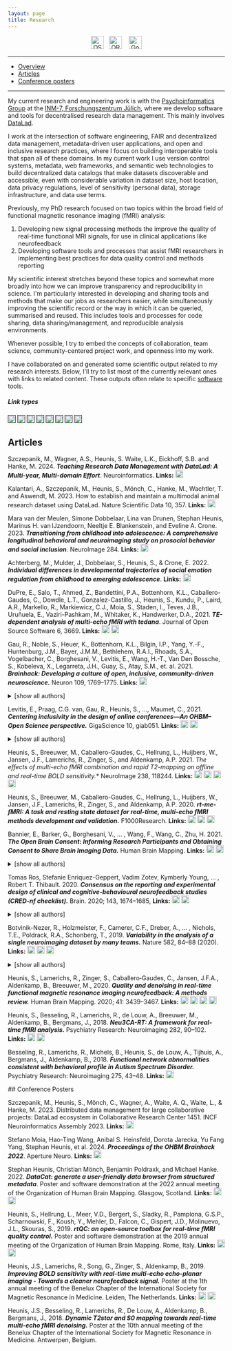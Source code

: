 ```yaml
---
layout: page
title: Research
---
```


<div align="center">
<a href="https://osf.io/mj3yt/" target="_blank"><img src="/img/osf.png" alt="OSF" height="30"></a> &nbsp;&nbsp;<a href="http://orcid.org/0000-0003-3503-9872" target="_blank"><img src="/img/orcid.png" alt="ORCID" height="30"></a> &nbsp;&nbsp; <a href="https://scholar.google.com/citations?user=4smzqdQAAAAJ&hl=en" target="_blank"><img src="/img/gscholar.jpg" alt="Google Scholar" height="30"></a>
</div>

---

- [Overview](#overview)
- [Articles](#articles)
- [Conference posters](#posters)

---
<div id='overview'></div>

My current research and engineering work is with the [Psychoinformatics Group](https://www.psychoinformatics.de/index.html) at the [INM-7, Forschungszentrum Jülich](https://www.fz-juelich.de/inm/inm-7/EN/Home/home_node.html), where we develop software and tools for decentralised research data management. This mainly involves [DataLad](https://www.datalad.org/).

I work at the intersection of software engineering, FAIR and decentralized data management, metadata-driven user applications, and open and inclusive research practices, where I focus on building interoperable tools that span all of these domains. In my current work I use version control systems, metadata, web frameworks, and semantic web technologies to build decentralized data catalogs that make datasets discoverable and accessible, even with considerable variation in dataset size, host location, data privacy regulations, level of sensitivity (personal data), storage infrastructure, and data use terms.

Previously, my PhD research focused on two topics within the broad field of functional magnetic resonance imaging (fMRI) analysis:

1. Developing new signal processing methods the improve the quality of real-time functional MRI signals, for use in clinical applications like neurofeedback
2. Developing software tools and processes that assist fMRI researchers in implementing best practices for data quality control and methods reporting

My scientific interest stretches beyond these topics and somewhat more broadly into how we can improve transparency and reproducibility in science.
I'm particularly interested in developing and sharing tools and methods that make our jobs as researchers easier, while simultaneously improving the scientific record or the way in which it can be queried, summarised and reused.
This includes tools and processes for code sharing, data sharing/management, and reproducible analysis environments. 

Whenever possible, I try to embed the concepts of collaboration, team science, community-centered project work, and openness into my work. 

I have collaborated on and generated some scientific output related to my research interests. Below, I'll try to list most of the currently relevant ones with links to related content. These outputs often relate to specific [software](software.md) tools.

##### Link types

[<img src="https://img.shields.io/badge/-Article-red" height="18px" >]()
[<img src="https://img.shields.io/badge/-Preprint-blue" height="18px">]()
[<img src="https://img.shields.io/badge/-Slides-brightgreen" height="18px">]()
[<img src="https://img.shields.io/badge/-Poster-orange" height="18px">]()
[<img src="https://img.shields.io/badge/-Video-blueviolet" height="18px" >]()
[<img src="https://img.shields.io/badge/-PDF-grey" height="18px" >]()
[<img src="https://img.shields.io/badge/-Code-yellow" height="18px" >]()
[<img src="https://img.shields.io/badge/-Twitter%20thread-00acee" height="18px" >]()

<div id='articles'></div>


## Articles

Szczepanik, M., Wagner, A.S., Heunis, S. Waite, L.K., Eickhoff, S.B. and Hanke, M. 2024. ***Teaching Research Data Management with DataLad: A Multi-year, Multi-domain Effort***. Neuroinformatics.
**Links:** [<img src="https://img.shields.io/badge/-Article-red" height="18px" >](https://doi.org/10.1007/s12021-024-09665-7)


Kalantari, A., Szczepanik, M., Heunis, S., Mönch, C., Hanke, M., Wachtler, T. and Aswendt, M. 2023. How to establish and maintain a multimodal animal research dataset using DataLad. Nature Scientific Data 10, 357.
**Links:** [<img src="https://img.shields.io/badge/-Article-red" height="18px" >](https://doi.org/10.1038/s41597-023-02242-8)


Mara van der Meulen, Simone Dobbelaar, Lina van Drunen, Stephan Heunis, Marinus H. van IJzendoorn, Neeltje E. Blankenstein, and Eveline A. Crone. 2023. ***Transitioning from childhood into adolescence: A comprehensive longitudinal behavioral and neuroimaging study on prosocial behavior and social inclusion***. NeuroImage 284.
**Links:** [<img src="https://img.shields.io/badge/-Article-red" height="18px" >](https://doi.org/10.1016/j.neuroimage.2023.120445)


Achterberg, M., Mulder, J., Dobbelaar, S., Heunis, S., & Crone, E. 2022. ***Individual differences in developmental trajectories of social emotion regulation from childhood to emerging adolescence***. 
**Links:** [<img src="https://img.shields.io/badge/-Preprint-blue" height="18px">](https://doi.org/10.17605/OSF.IO/BYN7R)


DuPre, E., Salo, T., Ahmed, Z., Bandettini, P.A., Bottenhorn, K.L., Caballero-Gaudes, C., Dowdle, L.T., Gonzalez-Castillo, J., Heunis, S., Kundu, P., Laird, A.R., Markello, R., Markiewicz, C.J., Moia, S., Staden, I., Teves, J.B., Uruñuela, E., Vaziri-Pashkam, M., Whitaker, K., Handwerker, D.A., 2021. ***TE-dependent analysis of multi-echo fMRI with tedana***. Journal of Open Source Software 6, 3669.
**Links:** [<img src="https://img.shields.io/badge/-Article-red" height="18px" >](https://doi.org/10.21105/joss.03669)
[<img src="https://img.shields.io/badge/-Code-yellow" height="18px" >](https://github.com/ME-ICA/tedana) 


Gau, R., Noble, S., Heuer, K., Bottenhorn, K.L., Bilgin, I.P., Yang, Y.-F., Huntenburg, J.M., Bayer, J.M.M., Bethlehem, R.A.I., Rhoads, S.A., Vogelbacher, C., Borghesani, V., Levitis, E., Wang, H.-T., Van Den Bossche, S., Kobeleva, X., Legarreta, J.H., Guay, S., Atay, S.M., et. al. 2021. ***Brainhack: Developing a culture of open, inclusive, community-driven neuroscience.*** Neuron 109, 1769–1775.
**Links:** [<img src="https://img.shields.io/badge/-Article-red" height="18px" >](https://doi.org/10.1016/j.neuron.2021.04.001)

<details>
  <summary>[show all authors]</summary>
Gau, R., Noble, S., Heuer, K., Bottenhorn, K.L., Bilgin, I.P., Yang, Y.-F., Huntenburg, J.M., Bayer, J.M.M., Bethlehem, R.A.I., Rhoads, S.A., Vogelbacher, C., Borghesani, V., Levitis, E., Wang, H.-T., Van Den Bossche, S., Kobeleva, X., Legarreta, J.H., Guay, S., Atay, S.M., Varoquaux, G.P., Huijser, D.C., Sandström, M.S., Herholz, P., Nastase, S.A., Badhwar, A., Dumas, G., Schwab, S., Moia, S., Dayan, M., Bassil, Y., Brooks, P.P., Mancini, M., Shine, J.M., O’Connor, D., Xie, X., Poggiali, D., Friedrich, P., Heinsfeld, A.S., Riedl, L., Toro, R., Caballero-Gaudes, C., Eklund, A., Garner, K.G., Nolan, C.R., Demeter, D.V., Barrios, F.A., Merchant, J.S., McDevitt, E.A., Oostenveld, R., Craddock, R.C., Rokem, A., Doyle, A., Ghosh, S.S., Nikolaidis, A., Stanley, O.W., Uruñuela, E., Anousheh, N., Arnatkeviciute, A., Auzias, G., Bachar, D., Bannier, E., Basanisi, R., Basavaraj, A., Bedini, M., Bellec, P., Benn, R.A., Berluti, K., Bollmann, Steffen, Bollmann, Saskia, Bradley, C., Brown, J., Buchweitz, A., Callahan, P., Chan, M.Y., Chandio, B.Q., Cheng, T., Chopra, S., Chung, A.W., Close, T.G., Combrisson, E., Cona, G., Constable, R.T., Cury, C., Dadi, K., Damasceno, P.F., Das, S., De Vico Fallani, F., DeStasio, K., Dickie, E.W., Dorfschmidt, L., Duff, E.P., DuPre, E., Dziura, S., Esper, N.B., Esteban, O., Fadnavis, S., Flandin, G., Flannery, J.E., Flournoy, J., Forkel, S.J., Franco, A.R., Ganesan, S., Gao, S., García Alanis, J.C., Garyfallidis, E., Glatard, T., Glerean, E., Gonzalez-Castillo, J., Gould van Praag, C.D., Greene, A.S., Gupta, G., Hahn, C.A., Halchenko, Y.O., Handwerker, D., Hartmann, T.S., Hayot-Sasson, V., Heunis, S., Hoffstaedter, F., Hohmann, D.M., Horien, C., Ioanas, H.-I., Iordan, A., Jiang, C., Joseph, M., Kai, J., Karakuzu, A., Kennedy, D.N., Keshavan, A., Khan, A.R., Kiar, G., Klink, P.C., Koppelmans, V., Koudoro, S., Laird, A.R., Langs, G., Laws, M., Licandro, R., Liew, S.-L., Lipic, T., Litinas, K., Lurie, D.J., Lussier, D., Madan, C.R., Mais, L.-T., Mansour L, S., Manzano-Patron, J.P., Maoutsa, D., Marcon, M., Margulies, D.S., Marinato, G., Marinazzo, D., Markiewicz, C.J., Maumet, C., Meneguzzi, F., Meunier, D., Milham, M.P., Mills, K.L., Momi, D., Moreau, C.A., Motala, A., Moxon-Emre, I., Nichols, T.E., Nielson, D.M., Nilsonne, G., Novello, L., O’Brien, C., Olafson, E., Oliver, L.D., Onofrey, J.A., Orchard, E.R., Oudyk, K., Park, P.J., Parsapoor, M., Pasquini, L., Peltier, S., Pernet, C.R., Pienaar, R., Pinheiro-Chagas, P., Poline, J.-B., Qiu, A., Quendera, T., Rice, L.C., Rocha-Hidalgo, J., Rutherford, S., Scharinger, M., Scheinost, D., Shariq, D., Shaw, T.B., Siless, V., Simmonite, M., Sirmpilatze, N., Spence, H., Sprenger, J., Stajduhar, A., Szinte, M., Takerkart, S., Tam, A., Tejavibulya, L., Thiebaut de Schotten, M., Thome, I., Tomaz da Silva, L., Traut, N., Uddin, L.Q., Vallesi, A., VanMeter, J.W., Vijayakumar, N., di Oleggio Castello, M.V., Vohryzek, J., Vukojević, J., Whitaker, K.J., Whitmore, L., Wideman, S., Witt, S.T., Xie, H., Xu, T., Yan, C.-G., Yeh, F.-C., Yeo, B.T.T., Zuo, X.-N.
</details>


Levitis, E., Praag, C.G. van, Gau, R., Heunis, S., ..., Maumet, C., 2021. ***Centering inclusivity in the design of online conferences—An OHBM–Open Science perspective.*** GigaScience 10, giab051.
**Links:** [<img src="https://img.shields.io/badge/-Article-red" height="18px" >](https://doi.org/10.1093/gigascience/giab051)
[<img src="https://img.shields.io/badge/-Preprint-blue" height="18px">](https://doi.org/10.31234/osf.io/vj5tu)

<details>
  <summary>[show all authors]</summary>

Levitis, E., Praag, C.G. van, Gau, R., Heunis, S., DuPre, E., Kiar, G., Bottenhorn, K., Glatard, T., Nikolaidis, A., Whitaker, K., Mancini, M., Niso, G., Afyouni, S., Ortiz, E.A., Appelhoff, S., Arnatkeviciute, A., Atay, M.S., Auer, T., Baracchini, G., Bayer, J.M.M., Beauvais, M.J.S., Bijsterbosch, J., Bilgin, I.P., Bollmann, Saskia, Bollmann, Steffen, Botvinik-Nezer, R., Bright, M.G., Calhoun, V.D., Chen, X., Chopra, S., Chuan-Peng, H., Close, T., Cookson, S., Craddock, C., Vega, A.D.L., Leener, B.D., Demeter, D., Maio, P.D., Dickie, E.W., Eickhoff, S.B., Esteban, O., Finc, K., Frigo, M., Ganesan, S., Ganz, M., Garner, K., Garza-Villarreal, E.A., Gonzalez-Escamilla, G., Goswami, R., Griffiths, J., Grootswagers, T., Guay, S., Guest, O., Handwerker, D.A., Herholz, P., Heuer, K., Huijser, D., Iacovella, V., Joseph, M., Karakuzu, A., Keator, D., Kobeleva, X., Kumar, M., Laird, A., Larson-Prior, L.J., Lautarescu, A., Lazari, A., Gorroño, J.H.L., Li, X.-Y., Lv, J., Mansour, S.L., Meunier, D., Moraczewski, D., Nandi, T., Nastase, S.A., Nau, M., Noble, S., Norgaard, M., Obungoloch, J., Oostenveld, R., Orchard, E.R., Pinho, A.L., Poldrack, R., Qiu, A., Raamana, P.R., Rokem, A., Rutherford, S., Sharan, M., Shaw, T., Syeda, W.T., Testerman, M., Toro, R., Valk, S.L., Bossche, S.V.D., Varoquaux, G., Vasa, F., Veldsman, M., Vohryzek, J., Wagner, A.S., Walsh, R., White, T., zuxfoucault, Xie, X., Yan, C.-G., Yang, Y.-F., Yee, Y., Zanitti, G.E., Gulick, A.V., Duff, E., Maumet, C.
</details>


Heunis, S., Breeuwer, M., Caballero-Gaudes, C., Hellrung, L., Huijbers, W., Jansen, J.F., Lamerichs, R., Zinger, S., and Aldenkamp, A.P. 2021. **The effects of multi-echo fMRI combination and rapid T2*-mapping on offline and real-time BOLD sensitivity.** NeuroImage 238, 118244.
**Links:** [<img src="https://img.shields.io/badge/-Article-red" height="18px" >](https://doi.org/10.1016/j.neuroimage.2021.118244)
[<img src="https://img.shields.io/badge/-Preprint-blue" height="18px">](https://doi.org/10.1101/2020.12.08.416768)
[<img src="https://img.shields.io/badge/-Code-yellow" height="18px" >](https://github.com/jsheunis/rt-me-fMRI)
[<img src="https://img.shields.io/badge/-Twitter%20thread-00acee" height="18px" >](https://twitter.com/fmrwhy/status/1336946297526497283)


Heunis, S., Breeuwer, M., Caballero-Gaudes, C., Hellrung, L., Huijbers, W., Jansen, J.F., Lamerichs, R., Zinger, S., and Aldenkamp, A.P. 2020. ***rt-me-fMRI: A task and resting state dataset for real-time, multi-echo fMRI methods development and validation.*** F1000Research.
**Links:** [<img src="https://img.shields.io/badge/-Article-red" height="18px" >](https://doi.org/10.12688/f1000research.29988.1)
[<img src="https://img.shields.io/badge/-Preprint-blue" height="18px">](https://doi.org/10.1101/2020.12.07.414490)
[<img src="https://img.shields.io/badge/-Twitter%20thread-00acee" height="18px" >](https://twitter.com/fmrwhy/status/1336070517816692739)


Bannier, E., Barker, G., Borghesani, V., ... , Wang, F., Wang, C., Zhu, H. 2021. ***The Open Brain Consent: Informing Research Participants and Obtaining Consent to Share Brain Imaging Data.*** Human Brain Mapping.
**Links:** [<img src="https://img.shields.io/badge/-Article-red" height="18px" >](https://doi.org/10.1002/hbm.25351)
[<img src="https://img.shields.io/badge/-Preprint-blue" height="18px">](https://doi.org/10.31234/osf.io/f6mnp)
<details>
  <summary>[show all authors]</summary>

Bannier, E., Barker, G., Borghesani, V., Broeckx, N., Clement, P., Emblem, K.E., Ghosh, S., Glerean, E., Gorgolewski, K.J., Havu, M., Halchenko, Y.O., Herholz, P., Hespel, A., Heunis, S., Hu, Y., Hu, C.-P., Huijser, D., Vayá, M. de la I., Jancalek, R., Katsaros, V.K., Kieseler, M.-L., Maumet, C., Moreau, C.A., Mutsaerts, H.-J., Oostenveld, R., Ozturk‐Isik, E., Espinosa, N.P.L., Pellman, J., Pernet, C.R., Pizzini, F.B., Trbalić, A.Š., Toussaint, P.-J., Castello, M.V. di O., Wang, F., Wang, C., Zhu, H.
</details> 


Tomas Ros, Stefanie Enriquez-Geppert, Vadim Zotev, Kymberly Young, ... , Robert T. Thibault. 2020. ***Consensus on the reporting and experimental design of clinical and cognitive-behavioural neurofeedback studies (CRED-nf checklist).*** Brain. 2020; 143, 1674–1685,
**Links:** [<img src="https://img.shields.io/badge/-Article-red" height="18px" >](https://doi.org/10.1093/brain/awaa009)
[<img src="https://img.shields.io/badge/-Preprint-blue" height="18px">](https://doi.org/10.31234/osf.io/nyx84)
<details>
  <summary>[show all authors]</summary>
  
Tomas Ros, Stefanie Enriquez-Geppert, Vadim Zotev, Kymberly Young, Guilherme Wood, Susan Whitfield-Gabrieli, Patrik Vuilleumier,Feng Wan, François Vialatte,  Dimitri Van De Ville, Doron Todder, Tanju Surmeli, James Sulzer, Ute Strehl, Barry Sterman, Naomi Steiner, Bettina Sorger, Surjo Soekadar,  Ranganatha  Sitaram,  Leslie  Sherlin,  Michael  Schönenberg,  Frank  Scharnowski,  Manuel Schabus,  Katya  Rubia,  Agostinho  Rosa,  Miriam  Reiners,  Jaime  Pineda,  Christian  Paret,  Alexei Ossadtchi,Andrew Nicholson, Wenya Nan, Javier Minguez, Jean-Arthur Micoulaud-Franchi, David M. A. Mehler, Michael Lührs, Joel Lubar, Fabien Lotte, David E. J. Linden, Jarrod Lewis-Peacock, Mikhail  Lebedev,  Ruth  Lanius,  Andrea  Kübler,Cornelia  Kranczioch,  Yury  Koush,  Lilian  Konicar, Simon H. Kohl, Silivia E. Kober, Manousos Klados, Camille Jeunet, Tieme Janssen, Rene J. Huster, Kerstin  Hoedlmoser,  Laurence  Hirshberg,  Stephan  Heunis,  Talma  Hendler,  Michelle  Hampson, Adrian  Guggisberg,  John  Gruzelier,Rainer  Göbel,  Nicolas  Gninenko,  Alireza  Gharabaghi,  Paul Frewen, Thomas Fovet, Thalia Fernandez, Carlos Escolano, Ann-Christine Ehlis, Renate Drechsler, R Christopher deCharms, Stefan Debener, Dirk De Ridder, Eddy Davelaar, Marco Congedo, Marc Cavazza, Rien M. H. M. Breteler, Daniel Brandeis, Jerzy Bodurka, Niels Birbaumer, Olga Bazanova, Robert Bauer, Beatrix Barth, Panagiotis Bamidis, Tibor Auer, Martijn Arns, Robert T. Thibault.
</details> 
  
Botvinik-Nezer, R., Holzmeister, F., Camerer, C.F., Dreber, A., ... , Nichols, T.E., Poldrack, R.A., Schonberg, T., 2019. ***Variability in the analysis of a single neuroimaging dataset by many teams.*** Nature 582, 84–88 (2020).
**Links:** [<img src="https://img.shields.io/badge/-Article-red" height="18px" >](https://doi.org/10.1038/s41586-020-2314-9) 
[<img src="https://img.shields.io/badge/-Preprint-blue" height="18px">](https://doi.org/10.1101/843193)
[<img src="https://img.shields.io/badge/-Twitter%20thread-00acee" height="18px" >](https://twitter.com/russpoldrack/status/1263173122875777026)
<details>
  <summary>[show all authors]</summary>
  
Botvinik-Nezer, R., Holzmeister, F., Camerer, C.F., Dreber, A., Huber, J., Johannesson, M., Kirchler, M., Iwanir, R., Mumford, J.A., Adcock, A., Avesani, P., Baczkowski, B., Bajracharya, A., Bakst, L., Ball, S., Barilari, M., Bault, N., Beaton, D., Beitner, J., Benoit, R., Berkers, R., Bhanji, J., Biswal, B., Bobadilla-Suarez, S., Bortolini, T., Bottenhorn, K., Bowring, A., Braem, S., Brooks, H., Brudner, E., Calderon, C., Camilleri, J., Castrellon, J., Cecchetti, L., Cieslik, E., Cole, Z., Collignon, O., Cox, R., Cunningham, W., Czoschke, S., Dadi, K., Davis, C., Luca, A.D., Delgado, M., Demetriou, L., Dennison, J., Di, X., Dickie, E., Dobryakova, E., Donnat, C., Dukart, J., Duncan, N.W., Durnez, J., Eed, A., Eickhoff, S., Erhart, A., Fontanesi, L., Fricke, G.M., Galvan, A., Gau, R., Genon, S., Glatard, T., Glerean, E., Goeman, J., Golowin, S., González-García, C., Gorgolewski, K., Grady, C., Green, M., Moreira, J.G., Guest, O., Hakimi, S., Hamilton, J.P., Hancock, R., Handjaras, G., Harry, B., Hawco, C., Herholz, P., Herman, G., Heunis, S., Hoffstaedter, F., Hogeveen, J., Holmes, S., Hu, C.-P., Huettel, S., Hughes, M., Iacovella, V., Iordan, A., Isager, P., Isik, A.I., Jahn, A., Johnson, M., Johnstone, T., Joseph, M., Juliano, A., Kable, J., Kassinopoulos, M., Koba, C., Kong, X.-Z., Koscik, T., Kucukboyaci, N.E., Kuhl, B., Kupek, S., Laird, A., Lamm, C., Langner, R., Lauharatanahirun, N., Lee, H., Lee, S., Leemans, A., Leo, A., Lesage, E., Li, F., Li, M., Lim, P.C., Lintz, E., Liphardt, S., Vermeer, A.L., Love, B., Mack, M., Malpica, N., Marins, T., Maumet, C., McDonald, K., McGuire, J., Melero, H., Leal, A.M., Meyer, B., Meyer, K., Mihai, P., Mitsis, G., Moll, J., Nielson, D., Nilsonne, G., Notter, M., Olivetti, E., Onicas, A., Papale, P., Patil, K., Peelle, J.E., Pérez, A., Pischedda, D., Poline, J.-B., Prystauka, Y., Ray, S., Reuter-Lorenz, P., Reynolds, R., Ricciardi, E., Rieck, J., Rodriguez-Thompson, A., Romyn, A., Salo, T., Samanez-Larkin, G., Sanz-Morales, E., Schlichting, M., Schultz, D., Shen, Q., Sheridan, M., Shiguang, F., Silvers, J., Skagerlund, K., Smith, A., Smith, D., Sokol-Hessner, P., Steinkamp, S., Tashjian, S., Thirion, B., Thorp, J., Tinghög, G., Tisdall, L., Tompson, S., Toro-Serey, C., Torre, J., Tozzi, L., Truong, V., Turella, L., Veer, A.E. van’t, Verguts, T., Vettel, J., Vijayarajah, S., Vo, K., Wall, M., Weeda, W.D., Weis, S., White, D., Wisniewski, D., Xifra-Porxas, A., Yearling, E., Yoon, S., Yuan, R., Yuen, K., Zhang, L., Zhang, X., Zosky, J., Nichols, T.E., Poldrack, R.A., Schonberg, T.
</details> 

Heunis, S., Lamerichs, R., Zinger, S., Caballero‐Gaudes, C., Jansen, J.F.A., Aldenkamp, B., Breeuwer, M., 2020. ***Quality and denoising in real‐time functional magnetic resonance imaging neurofeedback: A methods review.*** Human Brain Mapping. 2020; 41: 3439–3467.
**Links:** [<img src="https://img.shields.io/badge/-Article-red" height="18px" >](https://doi.org/10.1002/hbm.25010)
[<img src="https://img.shields.io/badge/-Preprint-blue" height="18px">](https://doi.org/10.31219/osf.io/xubhq)
[<img src="https://img.shields.io/badge/-Code-yellow" height="18px" >](https://github.com/jsheunis/quality-and-denoising-in-rtfmri-nf)
[<img src="https://img.shields.io/badge/-Twitter%20thread-00acee" height="18px" >](https://twitter.com/fmrwhy/status/1121074132681142272?s=20)


Heunis, S., Besseling, R., Lamerichs, R., de Louw, A., Breeuwer, M., Aldenkamp, B., Bergmans, J., 2018. ***Neu3CA-RT: A framework for real-time fMRI analysis.*** Psychiatry Research: Neuroimaging 282, 90–102.
**Links:** [<img src="https://img.shields.io/badge/-Article-red" height="18px">](https://doi.org/10.1016/j.pscychresns.2018.09.008)
[<img src="https://img.shields.io/badge/-Code-yellow" height="18px" >](https://github.com/jsheunis/Neu3CA-RT)


Besseling, R., Lamerichs, R., Michels, B., Heunis, S., de Louw, A., Tijhuis, A., Bergmans, J., Aldenkamp, B., 2018. ***Functional network abnormalities consistent with behavioral profile in Autism Spectrum Disorder.*** Psychiatry Research: Neuroimaging 275, 43–48. 
**Links:** [<img src="https://img.shields.io/badge/-Article-red" height="18px">](https://doi.org/10.1016/j.pscychresns.2018.02.006)



<div id='posters'></div>
## Conference Posters

Szczepanik, M., Heunis, S., Mönch, C., Wagner, A., Waite, A. Q., Waite, L., & Hanke, M. 2023. Distributed data management for large collaborative projects: DataLad ecosystem in Collaborative Research Center 1451. INCF Neuroinformatics Assembly 2023.
**Links:** [<img src="https://img.shields.io/badge/-Poster-orange" height="18px">](https://doi.org/10.5281/zenodo.8355962)


Stefano Moia, Hao-Ting Wang, Anibal S. Heinsfeld, Dorota Jarecka, Yu Fang Yang, Stephan Heunis, et al. 2024. ***Proceedings of the OHBM Brainhack 2022***. Aperture Neuro.
**Links:** [<img src="https://img.shields.io/badge/-Article-red" height="18px" >](https://dx.doi.org/10.52294/001c.92760)


Stephan Heunis, Christian Mönch, Benjamin Poldraxk, and Michael Hanke. 2022. ***DataCat: generate a user-friendly data browser from structured metadata***. Poster and software demonstration at the 2022 annual meeting of the Organization of Human Brain Mapping. Glasgow, Scotland.
**Links:** [<img src="https://img.shields.io/badge/-Poster-orange" height="18px">](https://github.com/jsheunis/ohbm-2022/blob/main/poster/ohbm-poster-2022-datacat-jsheunis.pdf)
[<img src="https://img.shields.io/badge/-Code-yellow" height="18px" >](https://github.com/jsheunis/ohbm-2022/tree/main)


Heunis, S., Hellrung, L., Meer, V.D., Bergert, S., Sladky, R., Pamplona, G.S.P., Scharnowski, F., Koush, Y., Mehler, D., Falcon, C., Gispert, J.D., Molinuevo, J.L., Skouras, S., 2019. ***rtQC: an open-source toolbox for real-time fMRI quality control.***  Poster and software demonstration at the 2019 annual meeting of the Organization of Human Brain Mapping. Rome, Italy.
**Links:** [<img src="https://img.shields.io/badge/-Poster-orange" height="18px">](https://doi.org/10.5281/zenodo.3239084)
[<img src="https://img.shields.io/badge/-Code-yellow" height="18px" >](https://github.com/rtQC-group/rtQC)


Heunis, J.S., Lamerichs, R., Song, G., Zinger, S., Aldenkamp, B., 2019. ***Improving BOLD sensitivity with real-time multi-echo echo-planar imaging - Towards a cleaner neurofeedback signal.*** Poster at the 1th annual meeting of the  Benelux Chapter of the International Society for Magnetic Resonance in Medicine. Leiden, The Netherlands.
**Links:** [<img src="https://img.shields.io/badge/-Poster-orange" height="18px">](https://doi.org/10.5281/zenodo.2553256)
[<img src="https://img.shields.io/badge/-Code-yellow" height="18px" >](https://github.com/jsheunis/rtme-fMRI-ISMRMb-2019)

Heunis, J.S., Besseling, R., Lamerichs, R., De Louw, A., Aldenkamp, B., Bergmans, J., 2018. ***Dynamic T2star and S0 mapping towards real-time multi-echo fMRI denoising.*** Poster at the 10th annual meeting of the Benelux Chapter of the International Society for Magnetic Resonance in Medicine. Antwerpen, Belgium.

